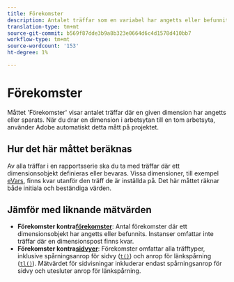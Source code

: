 ```yaml
---
title: Förekomster
description: Antalet träffar som en variabel har angetts eller befunnits vara.
translation-type: tm+mt
source-git-commit: b569f87dde3b9a8b323e0664d6c4d1578d410bb7
workflow-type: tm+mt
source-wordcount: '153'
ht-degree: 1%

---
```



# Förekomster

Måttet &#39;Förekomster&#39; visar antalet träffar där en given dimension har angetts eller sparats. När du drar en dimension i arbetsytan till en tom arbetsyta, använder Adobe automatiskt detta mått på projektet.

## Hur det här måttet beräknas

Av alla träffar i en rapportsserie ska du ta med träffar där ett dimensionsobjekt definieras eller bevaras. Vissa dimensioner, till exempel [eVars](../dimensions/evar.md), finns kvar utanför den träff de är inställda på. Det här måttet räknar både initiala och beständiga värden.

## Jämför med liknande mätvärden

* **Förekomster kontra[förekomster](instances.md)**: Antal förekomster där ett dimensionsobjekt har angetts eller befunnits. Instanser omfattar inte träffar där en dimensionspost finns kvar.
* **Förekomster kontra[sidvyer](page-views.md)**: Förekomster omfattar alla träfftyper, inklusive spårningsanrop för sidvy ([`t()`](/help/implement/vars/functions/t-method.md)) och anrop för länkspårning ([`tl()`](/help/implement/vars/functions/tl-method.md)). Mätvärdet för sidvisningar inkluderar endast spårningsanrop för sidvy och utesluter anrop för länkspårning.
